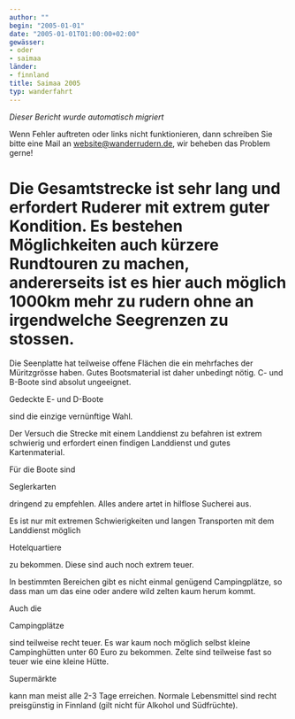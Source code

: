 ```yaml
---
author: ""
begin: "2005-01-01"
date: "2005-01-01T01:00:00+02:00"
gewässer:
- oder
- saimaa
länder:
- finnland
title: Saimaa 2005
typ: wanderfahrt
---
```



*Dieser Bericht wurde automatisch migriert*

Wenn Fehler auftreten oder links nicht funktionieren, dann schreiben Sie bitte eine Mail an website@wanderrudern.de, wir beheben das Problem gerne!



# Die Gesamtstrecke ist sehr lang und erfordert Ruderer mit extrem guter Kondition. Es bestehen Möglichkeiten auch kürzere Rundtouren zu machen, andererseits ist es hier auch möglich 1000km mehr zu rudern ohne an irgendwelche Seegrenzen zu stossen.


Die Seenplatte hat teilweise offene Flächen die ein mehrfaches der Müritzgrösse haben. Gutes Bootsmaterial ist daher unbedingt nötig. C- und B-Boote sind absolut ungeeignet.

Gedeckte E- und D-Boote

sind die einzige vernünftige Wahl.

Der Versuch die Strecke mit einem Landdienst zu befahren ist extrem schwierig und erfordert einen findigen Landdienst und gutes Kartenmaterial.

Für die Boote sind

Seglerkarten

dringend zu empfehlen. Alles andere artet in hilflose Sucherei aus.

Es ist nur mit extremen Schwierigkeiten und langen Transporten mit dem Landdienst möglich

Hotelquartiere

zu bekommen. Diese sind auch noch extrem teuer.

In bestimmten Bereichen gibt es nicht einmal genügend Campingplätze, so dass man um das eine oder andere wild zelten kaum herum kommt.

Auch die

Campingplätze

sind teilweise recht teuer. Es war kaum noch möglich selbst kleine Campinghütten unter 60 Euro zu bekommen. Zelte sind teilweise fast so teuer wie eine kleine Hütte.

Supermärkte

kann man meist alle 2-3 Tage erreichen. Normale Lebensmittel sind recht preisgünstig in Finnland (gilt nicht für Alkohol und Südfrüchte).